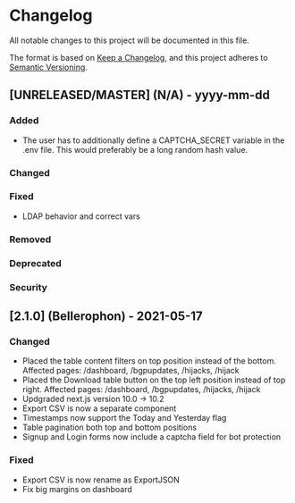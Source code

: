 # Changelog

All notable changes to this project will be documented in this file.

The format is based on [Keep a Changelog](https://keepachangelog.com/en/1.0.0/),
and this project adheres to [Semantic Versioning](https://semver.org/spec/v2.0.0.html).

## [UNRELEASED/MASTER] (N/A) - yyyy-mm-dd
### Added
- The user has to additionally define a CAPTCHA_SECRET variable in the .env file. This would preferably be a long random hash value.


### Changed

### Fixed
- LDAP behavior and correct vars

### Removed

### Deprecated

### Security

## [2.1.0] (Bellerophon) - 2021-05-17

### Changed

- Placed the table content filters on top position instead of the bottom. Affected pages: /dashboard, /bgpupdates, /hijacks, /hijack
- Placed the Download table button on the top left position instead of top right. Affected pages: /dashboard, /bgpupdates, /hijacks, /hijack
- Updgraded next.js version 10.0 -> 10.2
- Export CSV is now a separate component
- Timestamps now support the Today and Yesterday flag
- Table pagination both top and bottom positions
- Signup and Login forms now include a captcha field for bot protection

### Fixed

- Export CSV is now rename as ExportJSON
- Fix big margins on dashboard

